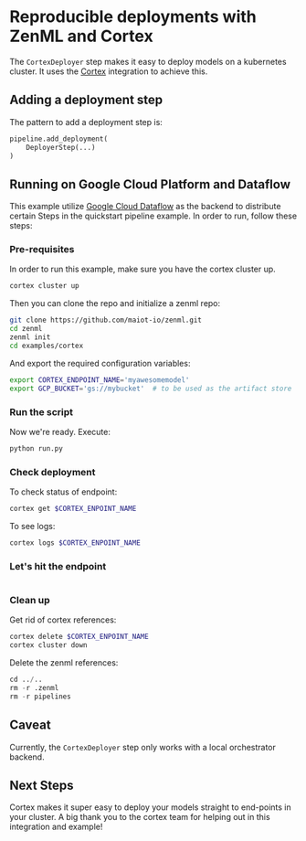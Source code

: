 # Reproducible deployments with ZenML and Cortex
The `CortexDeployer` step makes it easy to deploy models on a kubernetes cluster. It uses the [Cortex](https://github.com/cortexlabs/cortex) 
integration to achieve this.

## Adding a deployment step
The pattern to add a deployment step is:

```python
pipeline.add_deployment(
    DeployerStep(...)
)
```

## Running on Google Cloud Platform and Dataflow
This example utilize [Google Cloud Dataflow](https://cloud.google.com/dataflow) as the backend to 
distribute certain Steps in the quickstart pipeline example. In order to run, follow these steps:

### Pre-requisites
In order to run this example, make sure you have the cortex cluster up.

```python
cortex cluster up
```

Then you can clone the repo and initialize a zenml repo:
```bash
git clone https://github.com/maiot-io/zenml.git
cd zenml
zenml init
cd examples/cortex
```

And export the required configuration variables:
```bash
export CORTEX_ENDPOINT_NAME='myawesomemodel'
export GCP_BUCKET='gs://mybucket'  # to be used as the artifact store
```

### Run the script
Now we're ready. Execute:

```bash
python run.py
```

### Check deployment
To check status of endpoint:
```bash
cortex get $CORTEX_ENPOINT_NAME
```
To see logs:
```bash
cortex logs $CORTEX_ENPOINT_NAME
```

### Let's hit the endpoint
```bash

```

### Clean up
Get rid of cortex references:
```bash
cortex delete $CORTEX_ENPOINT_NAME
cortex cluster down
```

Delete the zenml references:

```python
cd ../..
rm -r .zenml
rm -r pipelines
```

## Caveat
Currently, the `CortexDeployer` step only works with a local orchestrator backend.

## Next Steps
Cortex makes it super easy to deploy your models straight to end-points in your cluster. A big thank you to the 
cortex team for helping out in this integration and example!